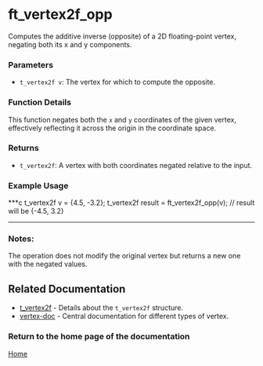 # ft_vertex2f_opp
Computes the additive inverse (opposite) of a 2D floating-point vertex, negating both its x and y components.

### Parameters
- `t_vertex2f v`: The vertex for which to compute the opposite.

### Function Details
This function negates both the `x` and `y` coordinates of the given vertex, effectively reflecting it across the origin in the coordinate space.

### Returns
- `t_vertex2f`: A vertex with both coordinates negated relative to the input.

### Example Usage
***c
t_vertex2f v = {4.5, -3.2};
t_vertex2f result = ft_vertex2f_opp(v);
// result will be {-4.5, 3.2}
***

### Notes:
The operation does not modify the original vertex but returns a new one with the negated values.

## Related Documentation
- [t_vertex2f](./t_vertex2f.md) - Details about the `t_vertex2f` structure.
- [vertex-doc](../vertex-doc.md) - Central documentation for different types of vertex.

### Return to the home page of the documentation
[Home](../../home.md)
